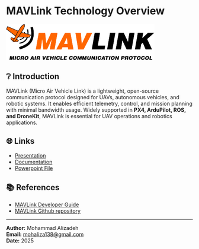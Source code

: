 # MAVLink Technology Overview

![logo](./logo_mavlink.png)

## ❔ Introduction
MAVLink (Micro Air Vehicle Link) is a lightweight, open-source communication protocol designed for UAVs, autonomous vehicles, and robotic systems. It enables efficient telemetry, control, and mission planning with minimal bandwidth usage. Widely supported in **PX4, ArduPilot, ROS, and DroneKit**, MAVLink is essential for UAV operations and robotics applications.

## 🌐 Links
- [Presentation](https://aparat.com/v/xqc898w)
- [Documentation](./MAVLink.pdf)
- [Powerpoint File](./MAVLink.pptx)


## 📚 References
- [MAVLink Developer Guide](https://mavlink.io/)
- [MAVLink Github repository](https://github.com/ArduPilot/mavlink/tree/master)

---
**Author:** Mohammad Alizadeh  
**Email:** mohaliza138@gmail.com  
**Date:** 2025

